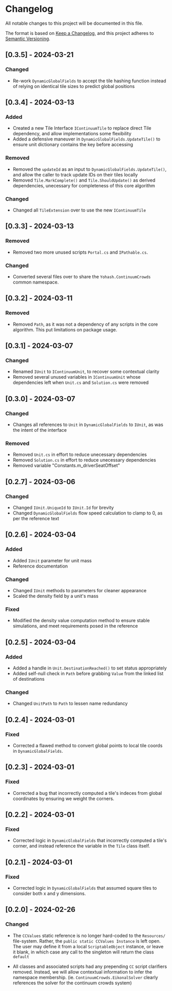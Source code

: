 # Changelog

All notable changes to this project will be documented in this file.

The format is based on [Keep a Changelog](https://keepachangelog.com/en/1.0.0/),
and this project adheres to [Semantic Versioning](https://semver.org/spec/v2.0.0.html).

## [0.3.5] - 2024-03-21

### Changed

- Re-work `DynamicGlobalFields` to accept the tile hashing function instead of relying on identical tile sizes to predict global positions

## [0.3.4] - 2024-03-13

### Added

- Created a new Tile Interface `IContinuumTile` to replace direct Tile dependency, and allow implementations some flexibility
- Added a defensive maneuver in `DynamicGlobalFields.UpdateTile()` to ensure unit dictionary contains the key before accessing

### Removed

- Removed the `updateId` as an input to `DynamicGlobalFields.UpdateTile()`, and allow the caller to track update IDs on their tiles locally
- Removed `Tile.MarkComplete()` and `Tile.ShouldUpdate()` as derived dependencies, unecessary for completeness of this core algorithm

### Changed

- Changed all `TileExtension` over to use the new `IContinuumTile`

## [0.3.3] - 2024-03-13

### Removed

- Removed two more unused scripts `Portal.cs` and `IPathable.cs`.

### Changed

- Converted several files over to share the `Yohash.ContinuumCrowds` common namespace.

## [0.3.2] - 2024-03-11

### Removed

- Removed `Path`, as it was not a dependency of any scripts in the core algorithm. This put limitations on package usage.

## [0.3.1] - 2024-03-07

### Changed

- Renamed `IUnit` to `IContinuumUnit`,  to recover some contextual clarity
- Removed several unused variables in `IContinuumUnit` whose dependencies left when `Unit.cs` and `Solution.cs` were removed

## [0.3.0] - 2024-03-07

### Changed

- Changes all references to `Unit` in `DynamicGlobalFields` to `IUnit`, as was the intent of the interface

### Removed

- Removed `Unit.cs` in effort to reduce unecessary dependencies
- Removed `Solution.cs` in effort to reduce unecessary dependencies
- Removed variable "Constants.m_driverSeatOffset"

## [0.2.7] - 2024-03-06

### Changed

- Changed `IUnit.UniqueId` to `IUnit.Id` for brevity
- Changed `DynamicGlobalFields` flow speed calculation to clamp to 0, as per the reference text

## [0.2.6] - 2024-03-04

### Added

- Added `IUnit` parameter for unit mass
- Reference documentation

### Changed

- Changed `IUnit` methods to parameters for cleaner appearance
- Scaled the density field by a unit's mass


### Fixed

- Modified the density value computation method to ensure stable simulations, and meet requirements posed in the reference

## [0.2.5] - 2024-03-04

### Added

- Added a handle in `Unit.DestinationReached()` to set status appropriately
- Added self-null check in `Path` before grabbing `Value` from the linked list of destinations

### Changed

- Changed `UnitPath` to `Path` to lessen name redundancy

## [0.2.4] - 2024-03-01

### Fixed

- Corrected a flawed method to convert global points to local tile coords in `DynamicGlobalFields`.

## [0.2.3] - 2024-03-01

### Fixed

- Corrected a bug that incorrectly computed a tile's indeces from global coordinates by ensuring we weight the corners.

## [0.2.2] - 2024-03-01

### Fixed

- Corrected logic in `DynamicGlobalFields` that incorrectly computed a tile's corner, and instead reference the variable in the `Tile` class itself.

## [0.2.1] - 2024-03-01

### Fixed

- Corrected logic in `DynamicGlobalFields` that assumed square tiles to consider both x and y dimensions.

## [0.2.0] - 2024-02-26

### Changed

- The `CCValues` static reference is no longer hard-coded to the `Resources/` file-system. Rather, the `public static CCValues Instance` is left open. The user may define it from a local `ScriptableObject` instance, or leave it blank, in which case any call to the singleton will return the class `default`

- All classes and associated scripts had any prepending `CC` script clarifiers removed. Instead, we will allow contextual information to infer the namespace membership. (ie. `ContinuumCrowds.EikonalSolver` clearly references the solver for the continuum crowds system)